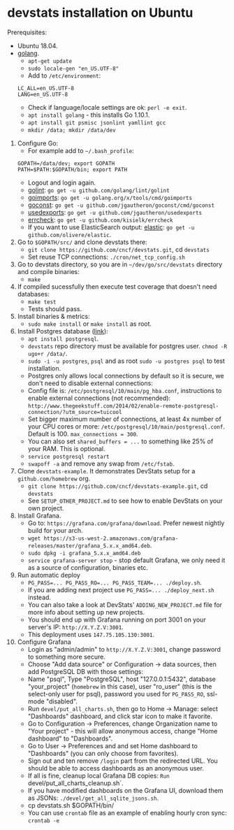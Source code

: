 # devstats installation on Ubuntu

Prerequisites:
- Ubuntu 18.04.
- [golang](https://golang.org).
    - `apt-get update`
    - `sudo locale-gen "en_US.UTF-8"`
    - Add to `/etc/environment`:
    ```
    LC_ALL=en_US.UTF-8
    LANG=en_US.UTF-8
    ```
    - Check if language/locale settings are ok: `perl -e exit`.
    - `apt install golang` - this installs Go 1.10.1.
    - `apt install git psmisc jsonlint yamllint gcc`
    - `mkdir /data; mkdir /data/dev`
1. Configure Go:
    - For example add to `~/.bash_profile`:
     ```
     GOPATH=/data/dev; export GOPATH
     PATH=$PATH:$GOPATH/bin; export PATH
     ```
    - Logout and login again.
    - [golint](https://github.com/golang/lint): `go get -u github.com/golang/lint/golint`
    - [goimports](https://godoc.org/golang.org/x/tools/cmd/goimports): `go get -u golang.org/x/tools/cmd/goimports`
    - [goconst](https://github.com/jgautheron/goconst): `go get -u github.com/jgautheron/goconst/cmd/goconst`
    - [usedexports](https://github.com/jgautheron/usedexports): `go get -u github.com/jgautheron/usedexports`
    - [errcheck](https://github.com/kisielk/errcheck): `go get -u github.com/kisielk/errcheck`
    - If you want to use ElasticSearch output: [elastic](https://github.com/olivere/elastic): `go get -u github.com/olivere/elastic`.
2. Go to `$GOPATH/src/` and clone devstats there:
    - `git clone https://github.com/cncf/devstats.git`, cd `devstats`
    - Set reuse TCP connections: `./cron/net_tcp_config.sh`
4. Go to devstats directory, so you are in `~/dev/go/src/devstats` directory and compile binaries:
    - `make`
5. If compiled sucessfully then execute test coverage that doesn't need databases:
    - `make test`
    - Tests should pass.
6. Install binaries & metrics:
    - `sudo make install` or `make install` as root.
7. Install Postgres database ([link](https://gist.github.com/sgnl/609557ebacd3378f3b72)):
    - `apt install postgresql`.
    - `devstats` repo directory must be available for postgres user. `chmod -R ugo+r /data/`.
    - `sudo -i -u postgres`, `psql` and as root `sudo -u postgres psql` to test installation.
    - Postgres only allows local connections by default so it is secure, we don't need to disable external connections:
    - Config file is: `/etc/postgresql/10/main/pg_hba.conf`, instructions to enable external connections (not recommended): `http://www.thegeekstuff.com/2014/02/enable-remote-postgresql-connection/?utm_source=tuicool`
    - Set bigger maximum number of connections, at least 4x number of your CPU cores or more: `/etc/postgresql/10/main/postgresql.conf`. Default is 100. `max_connections = 300`.
    - You can also set `shared_buffers = ...` to something like 25% of your RAM. This is optional.
    - `service postgresql restart`
    - `swapoff -a` and remove any swap from `/etc/fstab`.
8. Clone `devstats-example`. It demonstrates DevStats setup for a `github.com/homebrew` org.
    - `git clone https://github.com/cncf/devstats-example.git`, cd `devstats`
    - See `SETUP_OTHER_PROJECT.md` to see how to enable DevStats on your own project.
9. Install Grafana.
    - Go to: `https://grafana.com/grafana/download`. Prefer newest nightly build for your arch.
    - `wget https://s3-us-west-2.amazonaws.com/grafana-releases/master/grafana_5.x.x_amd64.deb`.
    - `sudo dpkg -i grafana_5.x.x_amd64.deb`
    - `service grafana-server stop` - stop default Grafana, we only need it as a source of configuration, binaries etc.
10. Run automatic deploy
    - `PG_PASS=... PG_PASS_RO=... PG_PASS_TEAM=... ./deploy.sh`.
    - If you are adding next project use `PG_PASS=... ./deploy_next.sh` instead.
    - You can also take a look at DevStats' `ADDING_NEW_PROJECT.md` file for more info about setting up new projects.
    - You should end up with Grafana running on port 3001 on your server's IP: `http://X.Y.Z.V:3001`.
    - This deployment uses `147.75.105.130:3001`.
11. Configure Grafana
    - Login as "admin/admin" to `http://X.Y.Z.V:3001`, change password to something more secure.
    - Choose "Add data source" or Configuration -> data sources, then add PostgreSQL DB with those settings:
    - Name "psql", Type "PostgreSQL", host "127.0.0.1:5432", database "your_project" (`homebrew` in this case), user "ro_user" (this is the select-only user for psql), password you used for `PG_PASS_RO`, ssl-mode "disabled".
    - Run `devel/put_all_charts.sh`, then go to Home -> Manage: select "Dashboards" dashboard, and click star icon to make it favorite.
    - Go to Configuration -> Preferences, change Organization name to "Your project" - this will allow anonymous access, change "Home dashboard" to "Dashboards".
    - Go to User -> Preferences and and set Home dashboard to "Dashboards" (you can only choose from favorites).
    - Sign out and ten remove `/login` part from the redirected URL. You should be able to access dashboards as an anonymous user.
    - If all is fine, cleanup local Grafana DB copies: `Run `devel/put_all_charts_cleanup.sh`.
    - If you have modified dashboards on the Grafana UI, download them as JSONs: `./devel/get_all_sqlite_jsons.sh`.
    - cp devstats.sh $GOPATH/bin/
    - You can use `crontab` file as an example of enabling hourly cron sync: `crontab -e`
